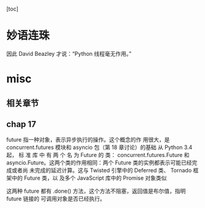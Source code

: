 [toc]
# 妙语连珠
因此 David Beazley 才说：“Python 线程毫无作用。”
# misc

## 相关章节



## chap 17

future 指一种对象，表示异步执行的操作。这个概念的作 用很大，是 concurrent.futures 模块和 asyncio 包（第 18 章讨论）的基础
从 Python 3.4 起， 标 准 库 中 有 两 个 名 为 Future 的 类： concurrent.futures.Future 和 asyncio.Future。这两个类的作用相同：两个 Future 类的实例都表示可能已经完成或者尚 未完成的延迟计算。这与 Twisted 引擎中的 Deferred 类、 Tornado 框架中的 Future 类，以 及多个 JavaScript 库中的 Promise 对象类似

这两种 future 都有 .done() 方法，这个方法不阻塞，返回值是布尔值，指明 future 链接的 可调用对象是否已经执行。